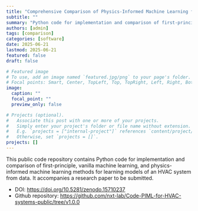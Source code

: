 ```yaml
---
title: "Comprehensive Comparison of Physics-Informed Machine Learning for Data-Driven Modeling of HVAC Systems"
subtitle: ""
summary: "Python code for implementation and comparison of first-principle, vanilla machine learning, and physics-informed machine learning methods for learning models of an HVAC system from data."
authors: [admin]
tags: [comparison]
categories: [software]
date: 2025-06-21
lastmod: 2025-06-21
featured: false
draft: false

# Featured image
# To use, add an image named `featured.jpg/png` to your page's folder.
# Focal points: Smart, Center, TopLeft, Top, TopRight, Left, Right, BottomLeft, Bottom, BottomRight.
image:
  caption: ""
  focal_point: ""
  preview_only: false

# Projects (optional).
#   Associate this post with one or more of your projects.
#   Simply enter your project's folder or file name without extension.
#   E.g. `projects = ["internal-project"]` references `content/project/deep-learning/index.md`.
#   Otherwise, set `projects = []`.
projects: []
---
```


This public code repository contains Python code for implementation and comparison of first-principle, vanilla machine learning, and physics-informed machine learning methods for learning models of an HVAC system from data.  It accompanies a research paper to be submitted.

- DOI: https://doi.org/10.5281/zenodo.15710237
- Github repository: https://github.com/nxt-lab/Code-PIML-for-HVAC-systems-public/tree/v1.0.0